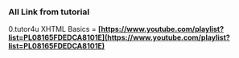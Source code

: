 ### All Link from tutorial 

0.tutor4u XHTML Basics = **[https://www.youtube.com/playlist?list=PL08165FDEDCA8101E](https://www.youtube.com/playlist?list=PL08165FDEDCA8101E)**
